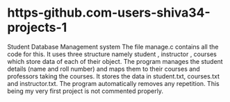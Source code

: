 # https-github.com-users-shiva34-projects-1
Student Database Management system
The file manage.c contains all the code for this.
It uses three structure namely student , instructor , courses which store data of each of their object.
The program manages the student details (name and roll number) and maps them to their courses and professors taking the courses.
It stores the data in student.txt, courses.txt and instructor.txt.
The program automatically removes any repetition.
This being my very first project is not commented properly.
